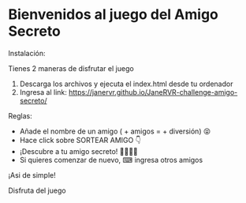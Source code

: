 <h1>Bienvenidos al juego del Amigo Secreto</h1>
Instalación:

  Tienes 2 maneras de disfrutar el juego
  1. Descarga los archivos y ejecuta el index.html desde tu ordenador
  2. Ingresa al link: https://janervr.github.io/JaneRVR-challenge-amigo-secreto/

Reglas:

- Añade el nombre de un amigo ( + amigos = + diversión) 😝
- Hace click sobre SORTEAR AMIGO 👇
- ¡Descubre a tu amigo secreto! 😶‍🌫️✨✨
- Si quieres comenzar de nuevo, ⌨ ingresa otros amigos 

¡Asi de simple!

Disfruta del juego
